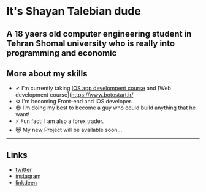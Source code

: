 # It's Shayan Talebian dude

## A 18 yaers old computer engineering student in Tehran Shomal university who is really into programming and economic

## More about my skills

- ✔ I’m currently taking [IOS app develompent course](https://www.udemy.com/course/ios-13-app-development-bootcamp/) and [Web development course](https://www.botostart.ir/
- ⚙ I'm becoming Front-end and IOS developer.
- 😍 I’m doing my best to become a guy who could build anything that he want!
- ⚡ Fun fact: I am also a forex trader.
- 😻 My new Project will be available soon...

---

## Links

- [twitter](https://twitter.com/ShaYan_TL)
- [instagram](https://www.instagram.com/_shayantl/)
- [linkdeen](https://www.linkedin.com/in/shayan-talebian-331a11208/)
